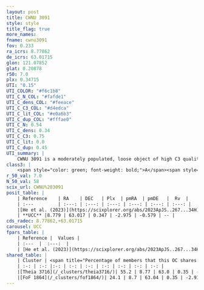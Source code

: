 ```yaml
---
layout: post
title: CWNU 3091
style: style
title_flag: true
more_names: 
fname: cwnu3091
fov: 0.233
ra_icrs: 8.77862
de_icrs: 63.01715
glon: 121.07852
glat: 0.20878
r50: 7.0
plx: 0.34715
UTI: "0.15"
UTI_COLOR: "#f6c1b8"
UTI_C_N_COL: "#fafde1"
UTI_C_dens_COL: "#feeace"
UTI_C_C3_COL: "#d4edca"
UTI_C_lit_COL: "#e0a6b3"
UTI_C_dup_COL: "#fffae0"
UTI_C_N: 0.54
UTI_C_dens: 0.34
UTI_C_C3: 0.75
UTI_C_lit: 0.0
UTI_C_dup: 0.45
UTI_summary: |
    CWNU 3091 is a moderately populated, loose object of high C3 quality. It was recently reported in the literature.<br><br><span style="color: #99180f; font-weight: bold;">Warning: </span>This is possibly a duplicated object, which shares a significant percentage of members with at least one previously reported entry.
class3: |
    <span style="color: green; font-weight: bold;">A</span><span style="color: #FFC300; font-weight: bold;">B</span>
r_50_val: 7.0
N_50_val: 58
scix_url: CWNU%203091
posit_table: |
    | Reference    | RA    | DEC   | Plx  | pmRA  | pmDE   |  Rv  |
    | :---         | :---: | :---: | :---: | :---: | :---: | :---: |
    |[He et al. (2023)](https://scixplorer.org/abs/2023ApJS..267...34H) | 8.898 | 63.012 | 0.348 | -2.986 | -0.562 | -- |
    | **UCC** |8.779 | 63.017 | 0.347 | -2.975 | -0.579 | -- | 
cds_radec: 8.77862,+63.01715
carousel: UCC
fpars_table: |
    | Reference |  Values |
    | :---  |  :---:  |
    | [He et al. (2023)](https://scixplorer.org/abs/2023ApJS..267...34H) | `A0=1.55, m-M=12.1, logA=7.7` |
shared_table: |
    | Cluster | <span title="Percentage of members that this OC shares with the ones listed">%</span>   | RA   | DEC   | Plx   | pmRA  | pmDE  | Rv | UTI |
    | :-: | :-: |:-: | :-: | :-: | :-: | :-: | :-: | :-: |
    |[Theia 3716](/_clusters/theia3716/)| 55.2 | 8.77 | 63.0 | 0.35 | -2.98 | -0.6 | -- |0.27 |
    |[FoF 1864](/_clusters/fof1864/)| 24.1 | 8.7 | 63.04 | 0.35 | -2.91 | -0.56 | -- |0.08 |
---
```

